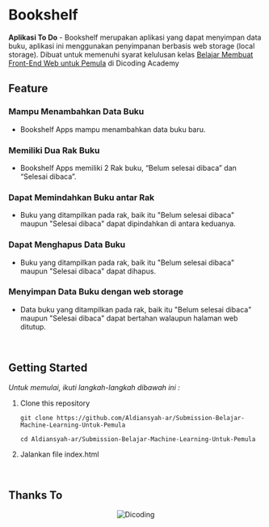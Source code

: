 # Bookshelf

**Aplikasi To Do** - Bookshelf merupakan aplikasi yang dapat menyimpan data buku, aplikasi ini menggunakan penyimpanan berbasis web storage (local storage). Dibuat untuk memenuhi syarat kelulusan kelas [Belajar Membuat Front-End Web untuk Pemula](https://www.dicoding.com/academies/315) di Dicoding Academy

## Feature

### Mampu Menambahkan Data Buku

* Bookshelf Apps mampu menambahkan data buku baru.

### Memiliki Dua Rak Buku

* Bookshelf Apps memiliki 2 Rak buku, “Belum selesai dibaca” dan “Selesai dibaca”.

### Dapat Memindahkan Buku antar Rak

* Buku yang ditampilkan pada rak, baik itu "Belum selesai dibaca" maupun "Selesai dibaca" dapat dipindahkan di antara keduanya.

### Dapat Menghapus Data Buku

* Buku yang ditampilkan pada rak, baik itu "Belum selesai dibaca" maupun "Selesai dibaca" dapat dihapus.

### Menyimpan Data Buku dengan web storage

* Data buku yang ditampilkan pada rak, baik itu "Belum selesai dibaca" maupun "Selesai dibaca" dapat bertahan walaupun halaman web ditutup.

<br clear="both">

## Getting Started

*Untuk memulai, ikuti langkah-langkah dibawah ini :*

1. Clone this repository
   
   `git clone https://github.com/Aldiansyah-ar/Submission-Belajar-Machine-Learning-Untuk-Pemula`

    `cd Aldiansyah-ar/Submission-Belajar-Machine-Learning-Untuk-Pemula`
   
2. Jalankan file index.html

<br clear="both">

## Thanks To

<div align="center">
  <img src="https://user-images.githubusercontent.com/95717485/188485268-90e682b9-fce9-470b-836e-d8838079a309.png" alt="Dicoding">
</div>
